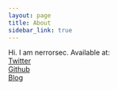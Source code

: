 ```yaml
---
layout: page
title: About
sidebar_link: true
---
```


<p class="message">
  Hi. I am nerrorsec.
  Available at:<br>
  <a href="https://twitter.com/nerrorsec">Twitter</a><br>
  <a href="https://github.com/nerrorsec">Github</a><br>
  <a href="https://nirajkhatiwada.com.np">Blog</a><br>
</p>
<p>
<script src="https://tryhackme.com/badge/21223"></script>
</p>
